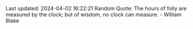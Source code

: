 Last updated: 2024-04-02 16:22:21
Random Quote: The hours of folly are measured by the clock; but of wisdom, no clock can measure. - William Blake
